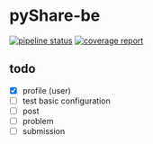 # pyShare-be

[![pipeline status](https://gitlab.com/pyshare/backend/badges/master/pipeline.svg)](https://gitlab.com/pyshare/backend/-/commits/master) [![coverage report](https://gitlab.com/pyshare/backend/badges/master/coverage.svg)](https://gitlab.com/pyshare/backend/-/commits/master)

## todo

- [x] profile (user)
- [ ] test basic configuration
- [ ] post
- [ ] problem
- [ ] submission 
